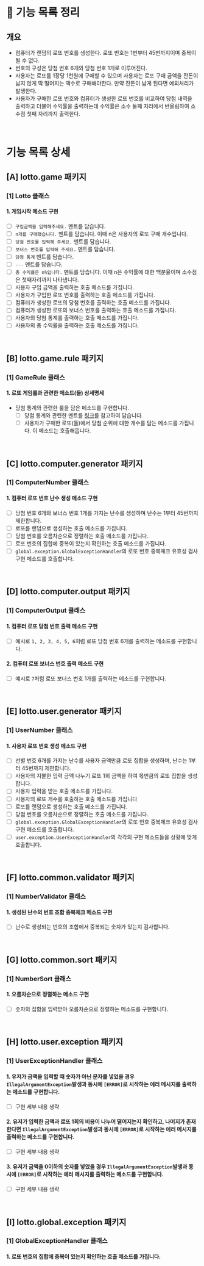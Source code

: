 # 📃 기능 목록 정리

## 개요

- 컴퓨터가 랜덤의 로또 번호를 생성한다. 로또 번호는 1번부터 45번까지이며 중복이 될 수 없다.
- 번호의 구성은 당첨 번호 6개와 당첨 번호 1개로 이루어진다.
- 사용자는 로또를 1장당 1천원에 구매할 수 있으며 사용자는 로또 구매 금액을 잔돈이 남지 않게 딱 떨어지는 액수로 구매해야한다. 만약 잔돈이 남게 된다면 예외처리가 발생한다.
- 사용자가 구매한 로또 번호와 컴퓨터가 생성한 로또 번호를 비교하여 당첨 내역을 출력하고 더불어 수익률을 출력하는데 수익률은 소수 둘째 자리에서 반올림하여 소수점 첫째 자리까지 출력한다.

<br>

# 기능 목록 상세

##  [A] lotto.game 패키지

### [1] Lotto 클래스

#### 1. 게임시작 메소드 구현

- [ ] `구입금액을 입력해주세요.` 멘트를 담습니다.
- [ ] `n개를 구매했습니다.` 멘트를 담습니다. 이때 n은 사용자의 로또 구매 개수입니다.
- [ ]  `당첨 번호를 입력해 주세요.` 멘트를 담습니다.
- [ ] `보너스 번호를 입력해 주세요.` 멘트를 담습니다.
- [ ] `당첨 통계` 멘트를 담습니다.
- [ ] `---` 멘트를 담습니다.
- [ ] `총 수익률은 n%입니다.` 멘트를 담습니다. 이때 n은 수익률에 대한 백분율이며 소수점은 첫째자리까지 나타냅니다.
- [ ] 사용자 구입 금액을 출력하는 호출 메소드를 가집니다.
- [ ] 사용자가 구입한 로또 번호를 출력하는 호출 메소드를 가집니다.
- [ ] 컴퓨터가 생성한 로또의 당첨 번호를 출력하는 호출 메소드를 가집니다.
- [ ] 컴퓨터가 생성한 로또의 보너스 번호를 출력하는 호출 메소드를 가집니다.
- [ ] 사용자의 당첨 통계를 출력하는 호출 메소드를 가집니다.
- [ ] 사용자의 총 수익률을 출력하는 호출 메소드를 가집니다.

<br>

##  [B] lotto.game.rule 패키지

### [1] GameRule 클래스

#### 1. 로또 게임룰과 관련한 메소드(들) 상세명세

- 당첨 통계와 관련한 룰을 담은 메소드를 구현합니다.
  - [ ] 당첨 통계와 관련한 멘트를 <a href = "https://github.com/euncheol-kim/java-lotto#%EC%B6%9C%EB%A0%A5">링크</a>를 참고하여 담습니다.
  - [ ] 사용자가 구매한 로또(들)에서 당첨 순위에 대한 개수를 담는 메소드를 가집니다. 이 메소드는 호출해옵니다.

<br>

##  [C] lotto.computer.generator 패키지

### [1] ComputerNumber 클래스

#### 1. 컴퓨터 로또 번호 난수 생성 메소드 구현

- [ ] 당첨 번호 6개와 보너스 번호 1개를 가지는 난수를 생성하며 난수는 1부터 45번까지 제한합니다.
- [ ] 로또를 랜덤으로 생성하는 호출 메소드를 가집니다.
- [ ] 당첨 번호를 오름차순으로 정렬하는 호출 메소드를 가집니다.
- [ ] 로또 번호의 집합에 중복이 있는지 확인하는 호출 메소드를 가집니다.
- [ ] `global.exception.GlobalExceptionHandler`의 로또 번호 중복체크 유효성 검사 구현 메소드를 호출합니다.

<br>

##  [D] lotto.computer.output 패키지

### [1] ComputerOutput 클래스

#### 1. 컴퓨터 로또 당첨 번호 출력 메소드 구현

- [ ] 예시로 `1, 2, 3, 4, 5, 6`처럼 로또 당첨 번호 6개를 출력하는 메소드를 구현합니다.

#### 2. 컴퓨터 로또 보너스 번호 출력 메소드 구현

- [ ] 예시로 `7`처럼 로또 보너스 번호 1개를 출력하는 메소드를 구현합니다.

<br>

##  [E] lotto.user.generator 패키지

### [1] UserNumber 클래스

#### 1. 사용자 로또 번호 생성 메소드 구현

- [ ] 선별 번호 6개를 가지는 난수를 사용자 금액만큼 로또 집합을 생성하며, 난수는 1부터 45번까지 제한합니다.
- [ ] 사용자의 지불한 입력 금액 나누기 로또 1회 금액을 하여 몫만큼의 로또 집합을 생성합니다.
- [ ] 사용자 입력을 받는 호출 메소드를 가집니다.
- [ ] 사용자의 로또 개수를 호출하는 호출 메소드를 가집니다
- [ ] 로또를 랜덤으로 생성하는 호출 메소드를 가집니다.
- [ ] 당첨 번호를 오름차순으로 정렬하는 호출 메소드를 가집니다.
- [ ] `global.exception.GlobalExceptionHandler`의 로또 번호 중복체크 유효성 검사 구현 메소드를 호출합니다.
- [ ] `user.exception.UserExceptionHandler`의 각각의 구현 메소드들을 상황에 맞게 호출합니다.

<br>

##  [F] lotto.common.validator 패키지

### [1] NumberValidator 클래스

#### 1. 생성된 난수의 번호 조합 중복체크 메소드 구현

- [ ] 난수로 생성되는 번호의 조합에서 중복되는 숫자가 있는지 검사합니다.

<br>

##  [G] lotto.common.sort 패키지

### [1] NumberSort 클래스

#### 1. 오름차순으로 정렬하는 메소드 구현

- [ ] 숫자의 집합을 입력받아 오름차순으로 정렬하는 메소드를 구현합니다.

<br>

##  [H] lotto.user.exception 패키지

### [1] UserExceptionHandler 클래스

#### 1. 유저가 금액을 입력할 때 숫자가 아닌 문자를 넣었을 경우 `IllegalArgumentException`발생과 동시에 `[ERROR]`로 시작하는 에러 메시지를 출력하는 메소드를 구현합니다.

- [ ] 구현 세부 내용 생략

#### 2. 유저가 입력한 금액과 로또 1회의 비용이 나누어 떨어지는지 확인하고, 나머지가 존재한다면 `IllegalArgumentException`발생과 동시에 `[ERROR]`로 시작하는 에러 메시지를 출력하는 메소드를 구현합니다.

- [ ] 구현 세부 내용 생략

#### 3. 유저가 금액을 0이하의 숫자를 넣었을 경우 `IllegalArgumentException`발생과 동시에 `[ERROR]`로 시작하는 에러 메시지를 출력하는 메소드를 구현합니다.

- [ ] 구현 세부 내용 생략

<br>

##  [I] lotto.global.exception 패키지

### [1] GlobalExceptionHandler 클래스

#### 1. 로또 번호의 집합에 중복이 있는지 확인하는 호출 메소드를 가집니다.